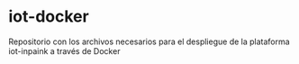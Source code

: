 # iot-docker
Repositorio con los archivos necesarios para el despliegue de la plataforma iot-inpaink a través de Docker

